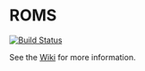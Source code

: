ROMS
====
[![Build Status](https://secure.travis-ci.org/RBC1B/ROMS.png)](http://travis-ci.org/RBC1B/ROMS)

See the [Wiki](https://github.com/RBC1B/ROMS/wiki) for more information.